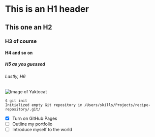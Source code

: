 # This is an H1 header
## This one an H2
### H3 of course
#### H4 and so on
##### H5 as you guessed
###### Lastly, H6
![Image of Yaktocat](https://octodex.github.com/images/yaktocat.png)
```
$ git init
Initialized empty Git repository in /Users/skills/Projects/recipe-repository/.git/
```
- [x] Turn on GitHub Pages
- [ ] Outline my portfolio
- [ ] Introduce myself to the world
